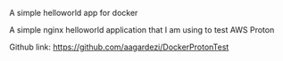 


A simple helloworld app for docker

A simple nginx helloworld application that I am using to test AWS Proton



Github link: https://github.com/aagardezi/DockerProtonTest
